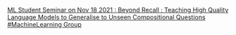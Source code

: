 [ML Student Seminar on Nov 18 2021 : Beyond Recall : Teaching High Quality Language Models to Generalise to Unseen Compositional Questions   #MachineLearning Group](https://qi.tc/qi/119698)